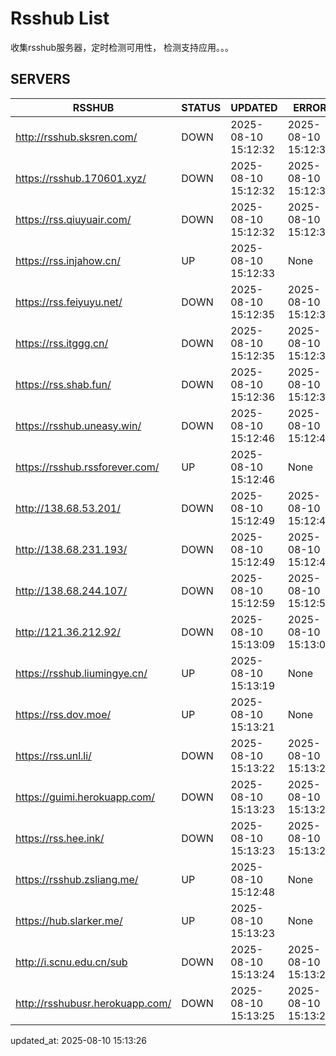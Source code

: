 # Rsshub List

收集rsshub服务器，定时检测可用性， 检测支持应用。。。


## SERVERS

|  RSSHUB   | STATUS  | UPDATED  | ERROR  | TWITTER |  
|  ----  | ----  | ----  | ----  | ---- |  
| http://rsshub.sksren.com/ | DOWN | 2025-08-10 15:12:32 | 2025-08-10 15:12:32 |  
| https://rsshub.170601.xyz/ | DOWN | 2025-08-10 15:12:32 | 2025-08-10 15:12:32 |  
| https://rss.qiuyuair.com/ | DOWN | 2025-08-10 15:12:32 | 2025-08-10 15:12:32 |  
| https://rss.injahow.cn/ | UP | 2025-08-10 15:12:33 | None ||  
| https://rss.feiyuyu.net/ | DOWN | 2025-08-10 15:12:35 | 2025-08-10 15:12:35 |  
| https://rss.itggg.cn/ | DOWN | 2025-08-10 15:12:35 | 2025-08-10 15:12:35 |  
| https://rss.shab.fun/ | DOWN | 2025-08-10 15:12:36 | 2025-08-10 15:12:36 |  
| https://rsshub.uneasy.win/ | DOWN | 2025-08-10 15:12:46 | 2025-08-10 15:12:46 |  
| https://rsshub.rssforever.com/ | UP | 2025-08-10 15:12:46 | None ||  
| http://138.68.53.201/ | DOWN | 2025-08-10 15:12:49 | 2025-08-10 15:12:49 |  
| http://138.68.231.193/ | DOWN | 2025-08-10 15:12:49 | 2025-08-10 15:12:49 |  
| http://138.68.244.107/ | DOWN | 2025-08-10 15:12:59 | 2025-08-10 15:12:59 |  
| http://121.36.212.92/ | DOWN | 2025-08-10 15:13:09 | 2025-08-10 15:13:09 |  
| https://rsshub.liumingye.cn/ | UP | 2025-08-10 15:13:19 | None ||  
| https://rss.dov.moe/ | UP | 2025-08-10 15:13:21 | None ||  
| https://rss.unl.li/ | DOWN | 2025-08-10 15:13:22 | 2025-08-10 15:13:22 |  
| https://guimi.herokuapp.com/ | DOWN | 2025-08-10 15:13:23 | 2025-08-10 15:13:23 |  
| https://rss.hee.ink/ | DOWN | 2025-08-10 15:13:23 | 2025-08-10 15:13:23 |  
| https://rsshub.zsliang.me/ | UP | 2025-08-10 15:12:48 | None |OK|  
| https://hub.slarker.me/ | UP | 2025-08-10 15:13:23 | None ||  
| http://i.scnu.edu.cn/sub | DOWN | 2025-08-10 15:13:24 | 2025-08-10 15:13:24 |  
| http://rsshubusr.herokuapp.com/ | DOWN | 2025-08-10 15:13:25 | 2025-08-10 15:13:25 |  
  

updated_at: 2025-08-10 15:13:26  
